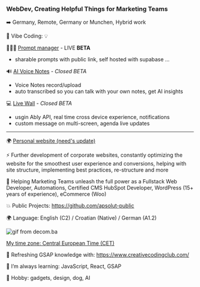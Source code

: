 ### WebDev, Creating Helpful Things for Marketing Teams

➡️ Germany, Remote, Germany or Munchen, Hybrid work

🧠 Vibe Coding: 💡

 🧑‍💻🔥 [Prompt manager](https://beta.rainprompt.com/dashboard) - LIVE **BETA**
- sharable prompts with public link, self hosted with supabase ...

 🔊 [AI Voice Notes](#) - *Closed BETA*
- Voice Notes record/upload
- auto transcribed so you can talk with your own notes, get AI insights
  

 💻 [Live Wall](#) - *Closed BETA*
- usgin Ably API, real time cross device experience, notifications
- custom message on multi-screen, agenda live updates

--------- 


🌍 [Personal website (need's update)](https://aleksandarperisic.com/)

⚡ Further development of corporate websites, constantly optimizing the website for the smoothest user experience and conversions, helping with site structure, implementing best practices, re-structure and more

🚀 Helping Marketing Teams unleash the full power as a Fullstack Web Developer, Automations, Certified CMS HubSpot Developer, WordPress (15+ years of experience), eCommerce (Woo)

💥 Public Projects: https://github.com/apsolut-public

🌍 Language: English (C2) / Croatian (Native) / German (A1.2) 



![gif from decom.ba](https://github.com/apsolut/apsolut/blob/main/apsolut-space.gif?raw=true)

[My time zone: Central European Time (CET)](https://www.worldtimebuddy.com/?pl=1&lid=3191281,2825297,5419384,5128581&h=3191281&hf=1)

🤔 Refreshing GSAP knowledge with: https://www.creativecodingclub.com/

🌱 I’m always learning: JavaScript, React, GSAP

🔭 Hobby: gadgets, design, dog, AI

<!--
**apsolut/apsolut** is a ✨ _special_ ✨ repository because its `README.md` (this file) appears on your GitHub profile.

Here are some ideas to get you started:

- 🔭 I’m currently working on ...
- 🌱 I’m currently learning ...
- 👯 I’m looking to collaborate on ...
- 🤔 I’m looking for help with ...
- 💬 Ask me about ...
- 📫 How to reach me: ...
- 😄 Pronouns: ...
- ⚡ Fun fact: ...
-->
